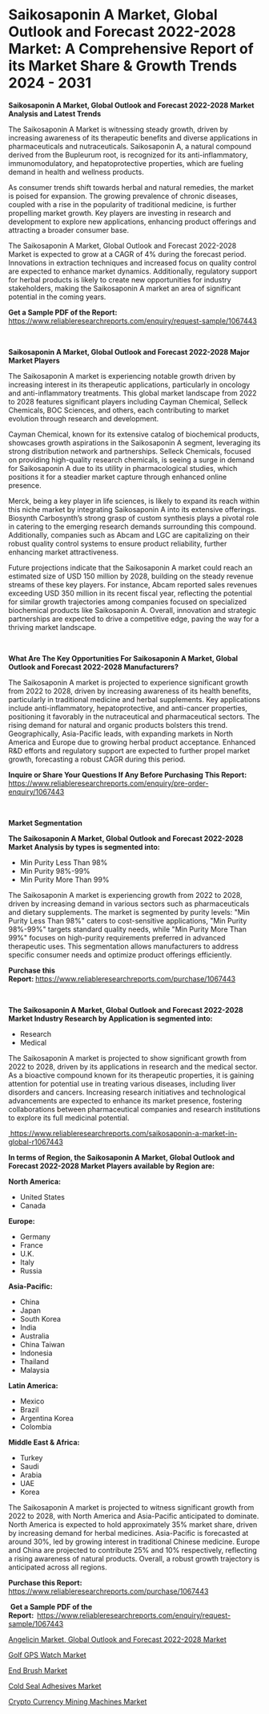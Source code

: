<p><h1>Saikosaponin A Market, Global Outlook and Forecast 2022-2028 Market: A Comprehensive Report of its Market Share & Growth Trends 2024 - 2031</h1></p><p><strong>Saikosaponin A Market, Global Outlook and Forecast 2022-2028 Market Analysis and Latest Trends</strong></p>
<p><p>The Saikosaponin A Market is witnessing steady growth, driven by increasing awareness of its therapeutic benefits and diverse applications in pharmaceuticals and nutraceuticals. Saikosaponin A, a natural compound derived from the Bupleurum root, is recognized for its anti-inflammatory, immunomodulatory, and hepatoprotective properties, which are fueling demand in health and wellness products.</p><p>As consumer trends shift towards herbal and natural remedies, the market is poised for expansion. The growing prevalence of chronic diseases, coupled with a rise in the popularity of traditional medicine, is further propelling market growth. Key players are investing in research and development to explore new applications, enhancing product offerings and attracting a broader consumer base.</p><p>The Saikosaponin A Market, Global Outlook and Forecast 2022-2028 Market is expected to grow at a CAGR of 4% during the forecast period. Innovations in extraction techniques and increased focus on quality control are expected to enhance market dynamics. Additionally, regulatory support for herbal products is likely to create new opportunities for industry stakeholders, making the Saikosaponin A market an area of significant potential in the coming years.</p></p>
<p><strong>Get a Sample PDF of the Report:&nbsp;</strong> <a href="https://www.reliableresearchreports.com/enquiry/request-sample/1067443">https://www.reliableresearchreports.com/enquiry/request-sample/1067443</a></p>
<p>&nbsp;</p>
<p><strong>Saikosaponin A Market, Global Outlook and Forecast 2022-2028 Major Market Players</strong></p>
<p><p>The Saikosaponin A market is experiencing notable growth driven by increasing interest in its therapeutic applications, particularly in oncology and anti-inflammatory treatments. This global market landscape from 2022 to 2028 features significant players including Cayman Chemical, Selleck Chemicals, BOC Sciences, and others, each contributing to market evolution through research and development.</p><p>Cayman Chemical, known for its extensive catalog of biochemical products, showcases growth aspirations in the Saikosaponin A segment, leveraging its strong distribution network and partnerships. Selleck Chemicals, focused on providing high-quality research chemicals, is seeing a surge in demand for Saikosaponin A due to its utility in pharmacological studies, which positions it for a steadier market capture through enhanced online presence.</p><p>Merck, being a key player in life sciences, is likely to expand its reach within this niche market by integrating Saikosaponin A into its extensive offerings. Biosynth Carbosynth’s strong grasp of custom synthesis plays a pivotal role in catering to the emerging research demands surrounding this compound. Additionally, companies such as Abcam and LGC are capitalizing on their robust quality control systems to ensure product reliability, further enhancing market attractiveness.</p><p>Future projections indicate that the Saikosaponin A market could reach an estimated size of USD 150 million by 2028, building on the steady revenue streams of these key players. For instance, Abcam reported sales revenues exceeding USD 350 million in its recent fiscal year, reflecting the potential for similar growth trajectories among companies focused on specialized biochemical products like Saikosaponin A. Overall, innovation and strategic partnerships are expected to drive a competitive edge, paving the way for a thriving market landscape.</p></p>
<p>&nbsp;</p>
<p><strong>What Are The Key Opportunities For Saikosaponin A Market, Global Outlook and Forecast 2022-2028 Manufacturers?</strong></p>
<p><p>The Saikosaponin A market is projected to experience significant growth from 2022 to 2028, driven by increasing awareness of its health benefits, particularly in traditional medicine and herbal supplements. Key applications include anti-inflammatory, hepatoprotective, and anti-cancer properties, positioning it favorably in the nutraceutical and pharmaceutical sectors. The rising demand for natural and organic products bolsters this trend. Geographically, Asia-Pacific leads, with expanding markets in North America and Europe due to growing herbal product acceptance. Enhanced R&D efforts and regulatory support are expected to further propel market growth, forecasting a robust CAGR during this period.</p></p>
<p><strong>Inquire or Share Your Questions If Any Before Purchasing This Report:</strong> <a href="https://www.reliableresearchreports.com/enquiry/pre-order-enquiry/1067443">https://www.reliableresearchreports.com/enquiry/pre-order-enquiry/1067443</a></p>
<p>&nbsp;</p>
<p><strong>Market Segmentation</strong></p>
<p><strong>The Saikosaponin A Market, Global Outlook and Forecast 2022-2028 Market Analysis by types is segmented into:</strong></p>
<p><ul><li>Min Purity Less Than 98%</li><li>Min Purity 98%-99%</li><li>Min Purity More Than 99%</li></ul></p>
<p><p>The Saikosaponin A market is experiencing growth from 2022 to 2028, driven by increasing demand in various sectors such as pharmaceuticals and dietary supplements. The market is segmented by purity levels: "Min Purity Less Than 98%" caters to cost-sensitive applications, "Min Purity 98%-99%" targets standard quality needs, while "Min Purity More Than 99%" focuses on high-purity requirements preferred in advanced therapeutic uses. This segmentation allows manufacturers to address specific consumer needs and optimize product offerings efficiently.</p></p>
<p><strong>Purchase this Report:&nbsp;</strong><a href="https://www.reliableresearchreports.com/purchase/1067443">https://www.reliableresearchreports.com/purchase/1067443</a></p>
<p>&nbsp;</p>
<p><strong>The Saikosaponin A Market, Global Outlook and Forecast 2022-2028 Market Industry Research by Application is segmented into:</strong></p>
<p><ul><li>Research</li><li>Medical</li></ul></p>
<p><p>The Saikosaponin A market is projected to show significant growth from 2022 to 2028, driven by its applications in research and the medical sector. As a bioactive compound known for its therapeutic properties, it is gaining attention for potential use in treating various diseases, including liver disorders and cancers. Increasing research initiatives and technological advancements are expected to enhance its market presence, fostering collaborations between pharmaceutical companies and research institutions to explore its full medicinal potential.</p></p>
<p><a href="https://www.reliableresearchreports.com/saikosaponin-a-market-in-global-r1067443">&nbsp;https://www.reliableresearchreports.com/saikosaponin-a-market-in-global-r1067443</a></p>
<p><strong>In terms of Region, the Saikosaponin A Market, Global Outlook and Forecast 2022-2028 Market Players available by Region are:</strong></p>
<p>
    <p> <strong> North America: </strong>
        <ul>
            <li>United States</li>
            <li>Canada</li>
        </ul>
        </p> 
    <p> <strong> Europe: </strong>
        <ul>
            <li>Germany</li>
            <li>France</li>
            <li>U.K.</li>
            <li>Italy</li>
            <li>Russia</li>
        </ul>
        </p> 
    <p> <strong> Asia-Pacific: </strong>
        <ul>
            <li>China</li>
            <li>Japan</li>
            <li>South Korea</li>
            <li>India</li>
            <li>Australia</li>
            <li>China Taiwan</li>
            <li>Indonesia</li>
            <li>Thailand</li>
            <li>Malaysia</li>
        </ul>
        </p> 
    <p> <strong> Latin America: </strong>
        <ul>
            <li>Mexico</li>
            <li>Brazil</li>
            <li>Argentina Korea</li>
            <li>Colombia</li>
        </ul>
        </p> 
    <p> <strong> Middle East & Africa: </strong>
        <ul>
            <li>Turkey</li>
            <li>Saudi</li>
            <li>Arabia</li>
            <li>UAE</li>
            <li>Korea</li>
        </ul>
    </p>
    </p>
<p><p>The Saikosaponin A market is projected to witness significant growth from 2022 to 2028, with North America and Asia-Pacific anticipated to dominate. North America is expected to hold approximately 35% market share, driven by increasing demand for herbal medicines. Asia-Pacific is forecasted at around 30%, led by growing interest in traditional Chinese medicine. Europe and China are projected to contribute 25% and 10% respectively, reflecting a rising awareness of natural products. Overall, a robust growth trajectory is anticipated across all regions.</p></p>
<p><strong>Purchase this Report: </strong><a href="https://www.reliableresearchreports.com/purchase/1067443">https://www.reliableresearchreports.com/purchase/1067443</a></p>
<p>&nbsp;<strong>Get a Sample PDF of the Report:&nbsp;&nbsp;</strong><a href="https://www.reliableresearchreports.com/enquiry/request-sample/1067443">https://www.reliableresearchreports.com/enquiry/request-sample/1067443</a></p>
<p><strong></strong></p>
<p><p><a href="https://github.com/lambertr3e8v/Market-Research-Report-List-1/blob/main/angelicin-market-global-outlook-and-forecast-2022-2028-market.md">Angelicin Market, Global Outlook and Forecast 2022-2028 Market</a></p><p><a href="https://medium.com/@estellaemmerich/the-market-study-covers-the-golf-gps-watch-market-across-various-segments-8df3415a12e0">Golf GPS Watch Market</a></p><p><a href="https://www.linkedin.com/pulse/mapping-end-brush-market-trends-challenges-breakthroughs-2024-ncvcc?trackingId=18qG%2Fe8%2BTMC7DkZflcx6Mw%3D%3D">End Brush Market</a></p><p><a href="https://issuu.com/reportprime-2/docs/cold-seal-adhesives-market-size-203_e50c9a72879b87">Cold Seal Adhesives Market</a></p><p><a href="https://medium.com/@estellaemmerich/the-crypto-currency-mining-machines-market-has-witnessed-significant-growth-in-recent-years-and-fd6bf867e523">Crypto Currency Mining Machines Market</a></p></p>